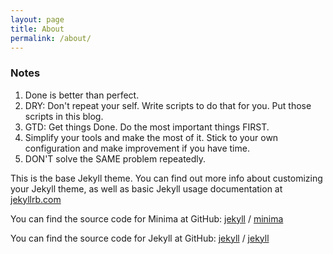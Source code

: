 ```yaml
---
layout: page
title: About
permalink: /about/
---
```


### Notes

1. Done is better than perfect.
2. DRY: Don't repeat your self. Write scripts to do that for you. Put those scripts in this blog.
3. GTD: Get things Done. Do the most important things FIRST.
4. Simplify your tools and make the most of it. Stick to your own configuration and make improvement if you have time.
5. DON'T solve the SAME problem repeatedly.

This is the base Jekyll theme. You can find out more info about customizing your Jekyll theme, as well as basic Jekyll usage documentation at [jekyllrb.com](https://jekyllrb.com/)

You can find the source code for Minima at GitHub:
[jekyll][jekyll-organization] /
[minima](https://github.com/jekyll/minima)

You can find the source code for Jekyll at GitHub:
[jekyll][jekyll-organization] /
[jekyll](https://github.com/jekyll/jekyll)


[jekyll-organization]: https://github.com/jekyll
